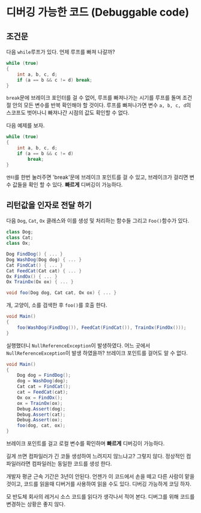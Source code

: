 # 디버깅 가능한 코드 (Debuggable code)

## 조건문

다음 `while`루프가 있다. 언제 루프를 빠져 나갈까?

```c#
while (true)
{
    int a, b, c, d;
    if (a == b && c != d) break;
}
```

`break`문에 브레이크 포인터를 걸 수 없어, 루프를 빠져나가는 시기를 루프를 돌며 조건절 안의 모든 변수를 반복 확인해야 할 것이다. 루프를 빠져나가면 변수 `a, b, c, d`의 스코프도 벗어나니 빠져나간 시점의 값도 확인할 수 없다.

다음 예제를 보자.

```c#
while (true)
{
    int a, b, c, d;
	if (a == b && c != d)
		break;
}
```

`엔터`를 한번 눌러주면 'break'문에 브레이크 포인트를 걸 수 있고, 브레이크가 걸리면 변수 값들을 확인 할 수 있다. **빠르게** 디버깅이 가능하다.

## 리턴값을 인자로 전달 하기

다음 `Dog`, `Cat`, `Ox` 클래스와 이를 생성 및 처리하는 함수들 그리고 `Foo()`함수가 있다.

```c#
class Dog;
class Cat;
class Ox;

Dog FindDog() { ... }
Dog WashDog(Dog dog) { ... }
Cat FindCat() { ... }
Cat FeedCat(Cat cat) { ... }
Ox FindOx() { ... }
Ox TrainOx(Ox ox) { ... }

void foo(Dog dog, Cat cat, Ox ox) {	... }
```

개, 고양이, 소를 검색한 후 `foo()`를 호출 한다.

```c#
void Main()
{
	foo(WashDog(FindDog()), FeedCat(FindCat()), TrainOx(FindOx()));
}
```

실행했더니 `NullReferenceException`이 발생하였다.  어느 곳에서 `NullReferenceException`이 발생 하였을까? 브레이크 포인트를 걸어도 알 수 없다.

```C#
void Main()
{
	Dog dog = FindDog();
	dog = WashDog(dog);
	Cat cat = FindCat();
	cat = FeedCat(cat);
	Ox ox = FindOx();
	ox = TrainOx(ox);
    Debug.Assert(dog);
    Debug.Assert(cat);
    Debug.Assert(ox);
	foo(dog, cat, ox);
}
```

브레이크 포인트를 걸고 로컬 변수를 확인하며 **빠르게** 디버깅이 가능하다.

길게 쓰면 컴파일러가 긴 코들 생성하여 느려지지 않느냐고? 그렇지 않다. 정상적인 컴파일러라면 컴파일러는 동일한 코드를 생성 한다.

개발자 평균 근속 기간은 3년이 안된다. 언젠가 이 코드에서 손을 떼고 다른 사람이 맡을 것이고, 코드를 읽을때 디버거를 사용하여 읽을 수도 있다. 디버깅 가능하게 코딩 하자.

모 반도체 회사의 레거시 소스 코드를 읽다가 생각나서 적어 본다. 디버그를 위해 코드를 변경하는 상황은 좋지 않다. 

